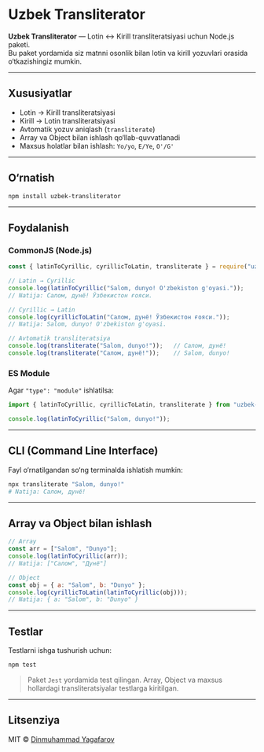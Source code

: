 # Uzbek Transliterator

**Uzbek Transliterator** — Lotin ↔ Kirill transliteratsiyasi uchun Node.js paketi.\
Bu paket yordamida siz matnni osonlik bilan lotin va kirill yozuvlari orasida o‘tkazishingiz mumkin.

---

## Xususiyatlar

- Lotin → Kirill transliteratsiyasi
- Kirill → Lotin transliteratsiyasi
- Avtomatik yozuv aniqlash (`transliterate`)
- Array va Object bilan ishlash qo‘llab-quvvatlanadi
- Maxsus holatlar bilan ishlash: `Yo/yo`, `E/Ye`, `O'/G'`

---

## O‘rnatish

```bash
npm install uzbek-transliterator
```

---

## Foydalanish

### CommonJS (Node.js)

```js
const { latinToCyrillic, cyrillicToLatin, transliterate } = require("uzbek-transliterator");

// Latin → Cyrillic
console.log(latinToCyrillic("Salom, dunyo! O'zbekiston g'oyasi."));
// Natija: Салом, дунё! Ўзбекистон ғояси.

// Cyrillic → Latin
console.log(cyrillicToLatin("Салом, дунё! Ўзбекистон ғояси."));
// Natija: Salom, dunyo! O'zbekiston g'oyasi.

// Avtomatik transliteratsiya
console.log(transliterate("Salom, dunyo!"));   // Салом, дунё!
console.log(transliterate("Салом, дунё!"));    // Salom, dunyo!
```

### ES Module

Agar `"type": "module"` ishlatilsa:

```js
import { latinToCyrillic, cyrillicToLatin, transliterate } from "uzbek-transliterator";

console.log(latinToCyrillic("Salom, dunyo!"));
```

---

## CLI (Command Line Interface)

Fayl o‘rnatilgandan so‘ng terminalda ishlatish mumkin:

```bash
npx transliterate "Salom, dunyo!"
# Natija: Салом, дунё!
```

---

## Array va Object bilan ishlash

```js
// Array
const arr = ["Salom", "Dunyo"];
console.log(latinToCyrillic(arr));
// Natija: ["Салом", "Дунё"]

// Object
const obj = { a: "Salom", b: "Dunyo" };
console.log(cyrillicToLatin(latinToCyrillic(obj)));
// Natija: { a: "Salom", b: "Dunyo" }
```

---

## Testlar

Testlarni ishga tushurish uchun:

```bash
npm test
```

> Paket `Jest` yordamida test qilingan. Array, Object va maxsus hollardagi transliteratsiyalar testlarga kiritilgan.

---

## Litsenziya

MIT © [Dinmuhammad Yagafarov]('https://github.com/yagafarov/')
